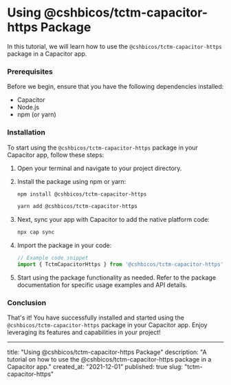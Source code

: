 # Using @cshbicos/tctm-capacitor-https Package

In this tutorial, we will learn how to use the `@cshbicos/tctm-capacitor-https` package in a Capacitor app.

### Prerequisites

Before we begin, ensure that you have the following dependencies installed:

- Capacitor
- Node.js
- npm (or yarn)

### Installation

To start using the `@cshbicos/tctm-capacitor-https` package in your Capacitor app, follow these steps:

1. Open your terminal and navigate to your project directory.

2. Install the package using npm or yarn:

   ```bash
   npm install @cshbicos/tctm-capacitor-https
   ```

   ```bash
   yarn add @cshbicos/tctm-capacitor-https
   ```

3. Next, sync your app with Capacitor to add the native platform code:

   ```bash
   npx cap sync
   ```

4. Import the package in your code:

   ```javascript
   // Example code snippet
   import { TctmCapacitorHttps } from '@cshbicos/tctm-capacitor-https';
   ```

5. Start using the package functionality as needed. Refer to the package documentation for specific usage examples and API details.

### Conclusion

That's it! You have successfully installed and started using the `@cshbicos/tctm-capacitor-https` package in your Capacitor app. Enjoy leveraging its features and capabilities in your project!

---
title: "Using @cshbicos/tctm-capacitor-https Package"
description: "A tutorial on how to use the @cshbicos/tctm-capacitor-https package in a Capacitor app."
created_at: "2021-12-01"
published: true
slug: "tctm-capacitor-https"
